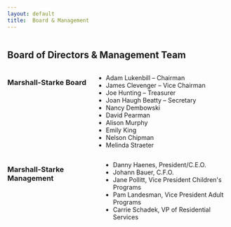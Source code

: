 ```yaml
---
layout: default
title:  Board & Management
---
```

<div class="twelve columns">
  <h2>Board of Directors &amp; Management Team</h2>
</div>

<div class="six columns">
  <h3 class="subheader">Marshall-Starke Board</h3>
  <ul>
    <li>Adam Lukenbill – Chairman</li>
    <li>James Clevenger – Vice Chairman</li>
    <li>Joe Hunting – Treasurer</li>
    <li>Joan Haugh Beatty – Secretary</li>
    <li>Nancy Dembowski</li>
    <li>David Pearman</li>
    <li>Alison Murphy</li>
    <li>Emily King</li>
    <li>Nelson Chipman</li>
    <li>Melinda Straeter</li>
  </ul>
</div>

<div class="six columns">
  <h3 class="subheader">Marshall-Starke Management</h3>
  <ul>
    <li>Danny Haenes, President/C.E.O.</li>
    <li>Johann Bauer, C.F.O.</li>
    <li>Jane Pollitt, Vice President Children's Programs</li>
    <li>Pam Landesman, Vice President Adult Programs</li>
    <li>Carrie Schadek, VP of Residential Services</li>
  </ul>
</div>
